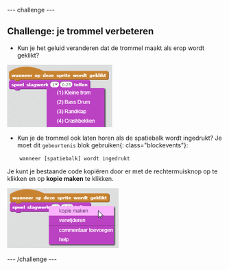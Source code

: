 --- challenge ---

## Challenge: je trommel verbeteren

+ Kun je het geluid veranderen dat de trommel maakt als erop wordt geklikt?

![screenshot](images/band-drum-sound.png)

+ Kun je de trommel ook laten horen als de spatiebalk wordt ingedrukt? Je moet dit `gebeurtenis` blok gebruiken{: class="blockevents"}:

```blocks
    wanneer [spatiebalk] wordt ingedrukt
```

Je kunt je bestaande code kopiëren door er met de rechtermuisknop op te klikken en op **kopie maken** te klikken.

![screenshot](images/band-duplicate-code.png)

--- /challenge ---